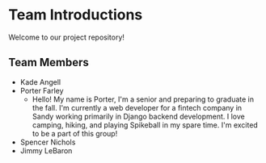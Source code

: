# Team Introductions

Welcome to our project repository!

## Team Members

- Kade Angell
- Porter Farley
  - Hello! My name is Porter, I'm a senior and preparing to graduate in the fall. I'm currently a web developer for a fintech company in Sandy working primarily in Django backend development. I love camping, hiking, and playing Spikeball in my spare time. I'm excited to be a part of this group!
- Spencer Nichols
- Jimmy LeBaron
